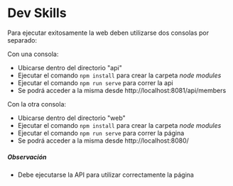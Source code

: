 # Dev Skills

Para ejecutar exitosamente la web deben utilizarse dos consolas por separado:

Con una consola:
* Ubicarse dentro del directorio "api"
* Ejecutar el comando `npm install` para crear la carpeta *node modules*
* Ejecutar el comando `npm run serve` para correr la api
* Se podrá acceder a la misma desde http://localhost:8081/api/members

Con la otra consola:
* Ubicarse dentro del directorio "web"
* Ejecutar el comando `npm install` para crear la carpeta *node modules*
* Ejecutar el comando `npm run serve` para correr la página
* Se podrá acceder a la misma desde http://localhost:8080/

##### Observación
* Debe ejecutarse la API para utilizar correctamente la página
